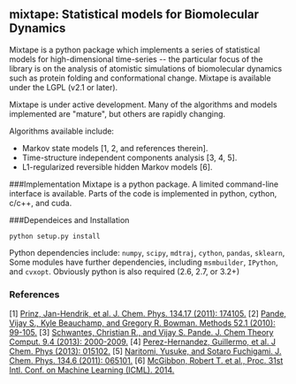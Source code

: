 ## mixtape: Statistical models for Biomolecular Dynamics

Mixtape is a python package which implements a series of statistical models for high-dimensional time-series -- the particular focus of the library is on the  analysis of atomistic simulations of biomolecular dynamics such as protein folding and conformational change. Mixtape is available under the LGPL (v2.1 or later).

Mixtape is under active development. Many of the algorithms and models implemented are "mature", but others are rapidly changing.

Algorithms available include:

- Markov state models [1, 2, and references therein].
- Time-structure independent components analysis [3, 4, 5].
- L1-regularized reversible hidden Markov models [6].


###Implementation
Mixtape is a python package. A limited command-line interface is available.
Parts of the code is implemented in python, cython, c/c++, and cuda.

###Dependeices and Installation

```
python setup.py install
```

Python dependencies include: `numpy`, `scipy`, `mdtraj`, `cython`, `pandas`, `sklearn`,  Some modules have further dependencies, including `msmbuilder`, `IPython`, and `cvxopt`. Obviously python is also required (2.6, 2.7, or 3.2+)

### References
[1] [Prinz, Jan-Hendrik, et al. J. Chem. Phys. 134.17 (2011): 174105.](http://dx.doi.org/10.1063/1.3565032)
[2] [Pande, Vijay S., Kyle Beauchamp, and Gregory R. Bowman. Methods 52.1 (2010): 99-105.](http://dx.doi.org/10.1016/j.ymeth.2010.06.002)
[3] [Schwantes, Christian R., and Vijay S. Pande. J. Chem Theory Comput. 9.4 (2013): 2000-2009.](http://dx.doi.org/10.1021/ct300878a)
[4] [Perez-Hernandez, Guillermo, et al. J Chem. Phys (2013): 015102.](http://dx.doi.org/10.1063/1.4811489)
[5] [Naritomi, Yusuke, and Sotaro Fuchigami. J. Chem. Phys. 134.6 (2011): 065101.](http://dx.doi.org/10.1063/1.3554380)
[6] [McGibbon, Robert T. et al., Proc. 31st Intl. Conf. on Machine Learning (ICML). 2014.](http://arxiv.org/abs/1405.1444)

